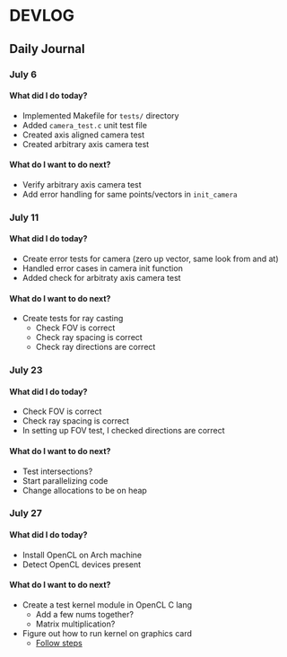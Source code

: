 # DEVLOG

## Daily Journal

### July 6

#### What did I do today?
- Implemented Makefile for `tests/` directory
- Added `camera_test.c` unit test file
- Created axis aligned camera test
- Created arbitrary axis camera test

#### What do I want to do next?
- Verify arbitrary axis camera test
- Add error handling for same points/vectors in `init_camera`

### July 11

#### What did I do today?
- Create error tests for camera (zero up vector, same look from and at)
- Handled error cases in camera init function
- Added check for arbitraty axis camera test

#### What do I want to do next?
- Create tests for ray casting
    - Check FOV is correct
    - Check ray spacing is correct
    - Check ray directions are correct

### July 23

#### What did I do today?
- Check FOV is correct
- Check ray spacing is correct
- In setting up FOV test, I checked directions are correct

#### What do I want to do next?
- Test intersections?
- Start parallelizing code
- Change allocations to be on heap

### July 27

#### What did I do today?
- Install OpenCL on Arch machine
- Detect OpenCL devices present

#### What do I want to do next?
- Create a test kernel module in OpenCL C lang
    - Add a few nums together?
    - Matrix multiplication?
- Figure out how to run kernel on graphics card
    - [Follow steps](https://github.com/KhronosGroup/OpenCL-Guide/blob/main/chapters/how_does_opencl_work.md)

